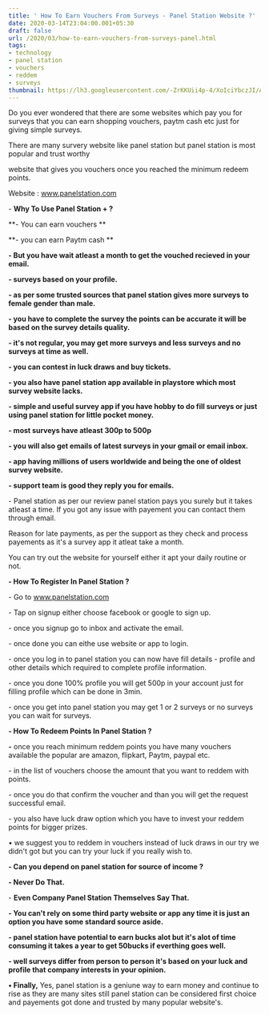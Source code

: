 ```yaml
---
title: ' How To Earn Vouchers From Surveys - Panel Station Website ?'
date: 2020-03-14T23:04:00.001+05:30
draft: false
url: /2020/03/how-to-earn-vouchers-from-surveys-panel.html
tags: 
- technology
- panel station
- vouchers
- reddem
- surveys
thumbnail: https://lh3.googleusercontent.com/-ZrKKUii4p-4/XoIciYbczJI/AAAAAAAABQE/VsWzsxW0xoYxNIwsLO0ro0_SvzQSTxkcQCLcBGAsYHQ/s1600/IMG_20200111_105332_780-02-12.jpeg
---
```


  

Do you ever wondered that there are some websites which pay you for surveys that you can earn shopping vouchers, paytm cash etc just for giving simple surveys.

  

There are many survery website like panel station but panel station is most popular and trust worthy

website that gives you vouchers once you reached the minimum redeem points.

  

Website : www.panelstation.com

  

\- **Why To Use Panel Station + ?**

**\- You can earn vouchers **

**\- you can earn Paytm cash **

**\- But you have wait atleast a month to get the vouched recieved in your email.**

**\- surveys based on your profile.**

**\- as per some trusted sources that panel station gives more surveys to female gender than male.**

**\- you have to complete the survey the points can be accurate it will be based on the survey details quality.**

**\- it's not regular, you may get more surveys and less surveys and no surveys at time as well.**

**\- you can contest in luck draws and buy tickets.**

**\- you also have panel station app available in playstore which most survey website lacks.**

**\- simple and useful survey app if you have hobby to do fill surveys or just using panel station for little pocket money.**

**\- most surveys have atleast 300p to 500p**

**\- you will also get emails of latest surveys in your gmail or email inbox.**

**\- app having millions of users worldwide and being the one of oldest survey website.**

**\- support team is good they reply you for emails.**

\- Panel station as per our review panel station pays you surely but it takes atleast a time. If you got any issue with payement you can contact them through email.

  

Reason for late payments, as per the support as they check and process payements as it's a survey app it atleat take a month.

  

You can try out the website for yourself either it apt your daily routine or not.

  

**\- How To Register In Panel Station ?**

\- Go to www.panelstation.com

  

\- Tap on signup either choose facebook or google to sign up.

  

\- once you signup go to inbox and activate the email.

  

\- once done you can eithe use website or app to login.

  

\- once you log in to panel station you can now have fill details - profile and other details which required to complete profile information.

  

\- once you done 100% profile you will get 500p in your account just for filling profile which can be done in 3min.

  

\- once you get into panel station you may get 1 or 2 surveys or no surveys you can wait for surveys.

  

**\- How To Redeem Points In Panel Station ?**

**\-** once you reach minimum reddem points you have many vouchers available the popular are amazon, flipkart, Paytm, paypal etc.

  

\- in the list of vouchers choose the amount that you want to reddem with points.

  

\- once you do that confirm the voucher and than you will get the request successful email.

  

\- you also have luck draw option which you have to invest your reddem points for bigger prizes.

  

• we suggest you to reddem in vouchers instead of luck draws in our try we didn't got but you can try your luck if you really wish to.

  

**\- Can you depend on panel station for source of income ?**

**\- Never Do That.**

\- **Even Company Panel Station Themselves Say That.**

**\- You can't rely on some third party website or app any time it is just an option you have some standard source aside.**

**\- panel station have potential to earn bucks alot but it's alot of time consuming it takes a year to get 50bucks if everthing goes well.**

**\- well surveys differ from person to person it's based on your luck and profile that company interests in your opinion.**

**• Finally,** Yes, panel station is a geniune way to earn money and continue to rise as they are many sites still panel station can be considered first choice and payements got done and trusted by many popular website's.